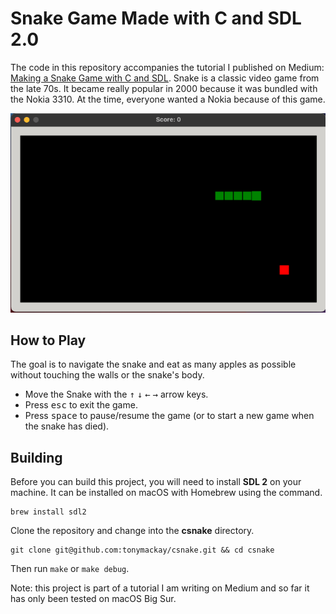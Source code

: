 # Snake Game Made with C and SDL 2.0
The code in this repository accompanies the tutorial I published on Medium: [Making a Snake Game with C and SDL][medium]. Snake is a classic video game from the late 70s. It became really popular in 2000 because it was bundled with the Nokia 3310. At the time, everyone wanted a Nokia because of this game.

![Snake Game](snake.gif)

## How to Play
The goal is to navigate the snake and eat as many apples as possible without touching the walls or the snake's body.

- Move the Snake with the <kbd>↑</kbd> <kbd>↓</kbd> <kbd>←</kbd> <kbd>→</kbd> arrow keys.
- Press <kbd>esc</kbd> to exit the game.
- Press <kbd>space</kbd> to pause/resume the game (or to start a new game when the snake has died).

## Building
Before you can build this project, you will need to install **SDL 2** on your machine. It can be installed on macOS with Homebrew using the command.

```
brew install sdl2
```

Clone the repository and change into the **csnake** directory.

```
git clone git@github.com:tonymackay/csnake.git && cd csnake
```

Then run `make` or `make debug`.

Note: this project is part of a tutorial I am writing on Medium and so far it has only been tested on macOS Big Sur.

[medium]: https://0x544d.medium.com/making-a-snake-game-with-c-and-sdl-a6550955c357